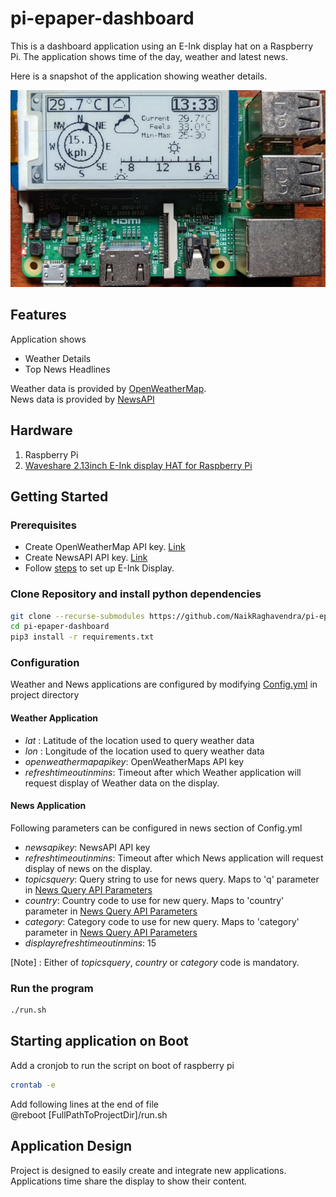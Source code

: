 # pi-epaper-dashboard
This is a dashboard application using an E-Ink display hat on a Raspberry Pi. The application shows time of the day, weather and latest news.

Here is a snapshot of the application showing weather details.  

![Weather App Screenshot](screenshot/WeatherApp.jpg)

## Features
Application shows 
* Weather Details
* Top News Headlines

Weather data is provided by [OpenWeatherMap](https://openweathermap.org/).  
News data is provided by [NewsAPI](https://newsapi.org/)

## Hardware
1. Raspberry Pi
2. [Waveshare 2.13inch E-Ink display HAT for Raspberry Pi](https://www.waveshare.com/2.13inch-e-Paper-HAT.htm)

## Getting Started
### Prerequisites
* Create OpenWeatherMap API key. [Link](https://openweathermap.org/appid)
* Create NewsAPI API key. [Link](https://newsapi.org/account)
* Follow [steps](https://www.waveshare.com/wiki/2.13inch_e-Paper_HAT) to set up E-Ink Display.

### Clone Repository and install python dependencies
```bash
git clone --recurse-submodules https://github.com/NaikRaghavendra/pi-epaper-dashboard.git
cd pi-epaper-dashboard
pip3 install -r requirements.txt
```
### Configuration
Weather and News applications are configured by modifying [Config.yml](Config.yml) in project directory
#### Weather Application 
* *lat* : Latitude of the location used to query weather data
* *lon* : Longitude of the location used to query weather data
* *openweathermapapikey*: OpenWeatherMaps API key
* *refreshtimeoutinmins*: Timeout after which Weather application will request display of Weather data on the display.
#### News Application
Following parameters can be configured in news section of Config.yml
* *newsapikey*: NewsAPI API key
* *refreshtimeoutinmins*: Timeout after which News application will request display of news on the display.
* *topicsquery*: Query string to use for news query. Maps to 'q' parameter in [News Query API Parameters](https://newsapi.org/docs/endpoints/top-headlines)
* *country*: Country code to use for new query. Maps to 'country' parameter in [News Query API Parameters](https://newsapi.org/docs/endpoints/top-headlines)
* *category*: Category code to use for new query. Maps to 'category' parameter in [News Query API Parameters](https://newsapi.org/docs/endpoints/top-headlines)
* *displayrefreshtimeoutinmins*: 15

[Note] : Either of *topicsquery*, *country* or *category* code is mandatory.

### Run the program
```bash
./run.sh
```



## Starting application on Boot
Add a cronjob to run the script on boot of raspberry pi
```bash
crontab -e
```
Add following lines at the end of file  
@reboot [FullPathToProjectDir]/run.sh


## Application Design
Project is designed to easily create and integrate new applications. Applications time share the display to show their content. 


